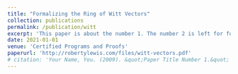 ```yaml
---
title: "Formalizing the Ring of Witt Vectors"
collection: publications
permalink: /publication/witt
excerpt: 'This paper is about the number 1. The number 2 is left for future work.'
date: 2021-01-01
venue: 'Certified Programs and Proofs'
paperurl: 'http://robertylewis.com/files/witt-vectors.pdf'
# citation: 'Your Name, You. (2009). &quot;Paper Title Number 1.&quot; <i>Journal 1</i>. 1(1).'
---
```

<!-- This paper is about the number 1. The number 2 is left for future work.

[Download paper here](http://academicpages.github.io/files/paper1.pdf)

Recommended citation: Your Name, You. (2009). "Paper Title Number 1." <i>Journal 1</i>. 1(1). -->